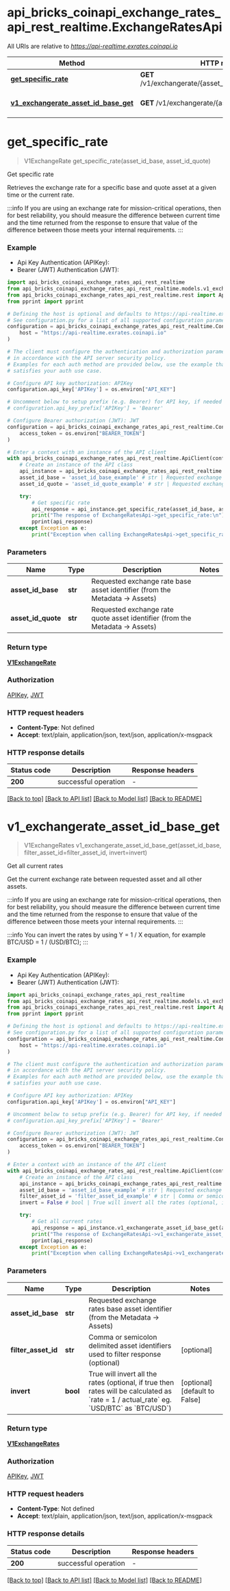 # api_bricks_coinapi_exchange_rates_api_rest_realtime.ExchangeRatesApi

All URIs are relative to *https://api-realtime.exrates.coinapi.io*

Method | HTTP request | Description
------------- | ------------- | -------------
[**get_specific_rate**](ExchangeRatesApi.md#get_specific_rate) | **GET** /v1/exchangerate/{asset_id_base}/{asset_id_quote} | Get specific rate
[**v1_exchangerate_asset_id_base_get**](ExchangeRatesApi.md#v1_exchangerate_asset_id_base_get) | **GET** /v1/exchangerate/{asset_id_base} | Get all current rates


# **get_specific_rate**
> V1ExchangeRate get_specific_rate(asset_id_base, asset_id_quote)

Get specific rate

Retrieves the exchange rate for a specific base and quote asset at a given time or the current rate.
            
:::info
If you are using an exchange rate for mission-critical operations, then for best reliability, you should measure the difference between current time and the time returned from the response to ensure that value of the difference between those meets your internal requirements.
:::

### Example

* Api Key Authentication (APIKey):
* Bearer (JWT) Authentication (JWT):

```python
import api_bricks_coinapi_exchange_rates_api_rest_realtime
from api_bricks_coinapi_exchange_rates_api_rest_realtime.models.v1_exchange_rate import V1ExchangeRate
from api_bricks_coinapi_exchange_rates_api_rest_realtime.rest import ApiException
from pprint import pprint

# Defining the host is optional and defaults to https://api-realtime.exrates.coinapi.io
# See configuration.py for a list of all supported configuration parameters.
configuration = api_bricks_coinapi_exchange_rates_api_rest_realtime.Configuration(
    host = "https://api-realtime.exrates.coinapi.io"
)

# The client must configure the authentication and authorization parameters
# in accordance with the API server security policy.
# Examples for each auth method are provided below, use the example that
# satisfies your auth use case.

# Configure API key authorization: APIKey
configuration.api_key['APIKey'] = os.environ["API_KEY"]

# Uncomment below to setup prefix (e.g. Bearer) for API key, if needed
# configuration.api_key_prefix['APIKey'] = 'Bearer'

# Configure Bearer authorization (JWT): JWT
configuration = api_bricks_coinapi_exchange_rates_api_rest_realtime.Configuration(
    access_token = os.environ["BEARER_TOKEN"]
)

# Enter a context with an instance of the API client
with api_bricks_coinapi_exchange_rates_api_rest_realtime.ApiClient(configuration) as api_client:
    # Create an instance of the API class
    api_instance = api_bricks_coinapi_exchange_rates_api_rest_realtime.ExchangeRatesApi(api_client)
    asset_id_base = 'asset_id_base_example' # str | Requested exchange rate base asset identifier (from the Metadata -> Assets)
    asset_id_quote = 'asset_id_quote_example' # str | Requested exchange rate quote asset identifier (from the Metadata -> Assets)

    try:
        # Get specific rate
        api_response = api_instance.get_specific_rate(asset_id_base, asset_id_quote)
        print("The response of ExchangeRatesApi->get_specific_rate:\n")
        pprint(api_response)
    except Exception as e:
        print("Exception when calling ExchangeRatesApi->get_specific_rate: %s\n" % e)
```



### Parameters


Name | Type | Description  | Notes
------------- | ------------- | ------------- | -------------
 **asset_id_base** | **str**| Requested exchange rate base asset identifier (from the Metadata -&gt; Assets) | 
 **asset_id_quote** | **str**| Requested exchange rate quote asset identifier (from the Metadata -&gt; Assets) | 

### Return type

[**V1ExchangeRate**](V1ExchangeRate.md)

### Authorization

[APIKey](../README.md#APIKey), [JWT](../README.md#JWT)

### HTTP request headers

 - **Content-Type**: Not defined
 - **Accept**: text/plain, application/json, text/json, application/x-msgpack

### HTTP response details

| Status code | Description | Response headers |
|-------------|-------------|------------------|
**200** | successful operation |  -  |

[[Back to top]](#) [[Back to API list]](../README.md#documentation-for-api-endpoints) [[Back to Model list]](../README.md#documentation-for-models) [[Back to README]](../README.md)

# **v1_exchangerate_asset_id_base_get**
> V1ExchangeRates v1_exchangerate_asset_id_base_get(asset_id_base, filter_asset_id=filter_asset_id, invert=invert)

Get all current rates

Get the current exchange rate between requested asset and all other assets.
            
:::info
If you are using an exchange rate for mission-critical operations, then for best reliability, you should measure the difference between current time and the time returned from the response to ensure that value of the difference between those meets your internal requirements.
:::
            
:::info
You can invert the rates by using Y = 1 / X equation, for example BTC/USD = 1 / (USD/BTC);
:::

### Example

* Api Key Authentication (APIKey):
* Bearer (JWT) Authentication (JWT):

```python
import api_bricks_coinapi_exchange_rates_api_rest_realtime
from api_bricks_coinapi_exchange_rates_api_rest_realtime.models.v1_exchange_rates import V1ExchangeRates
from api_bricks_coinapi_exchange_rates_api_rest_realtime.rest import ApiException
from pprint import pprint

# Defining the host is optional and defaults to https://api-realtime.exrates.coinapi.io
# See configuration.py for a list of all supported configuration parameters.
configuration = api_bricks_coinapi_exchange_rates_api_rest_realtime.Configuration(
    host = "https://api-realtime.exrates.coinapi.io"
)

# The client must configure the authentication and authorization parameters
# in accordance with the API server security policy.
# Examples for each auth method are provided below, use the example that
# satisfies your auth use case.

# Configure API key authorization: APIKey
configuration.api_key['APIKey'] = os.environ["API_KEY"]

# Uncomment below to setup prefix (e.g. Bearer) for API key, if needed
# configuration.api_key_prefix['APIKey'] = 'Bearer'

# Configure Bearer authorization (JWT): JWT
configuration = api_bricks_coinapi_exchange_rates_api_rest_realtime.Configuration(
    access_token = os.environ["BEARER_TOKEN"]
)

# Enter a context with an instance of the API client
with api_bricks_coinapi_exchange_rates_api_rest_realtime.ApiClient(configuration) as api_client:
    # Create an instance of the API class
    api_instance = api_bricks_coinapi_exchange_rates_api_rest_realtime.ExchangeRatesApi(api_client)
    asset_id_base = 'asset_id_base_example' # str | Requested exchange rates base asset identifier (from the Metadata -> Assets)
    filter_asset_id = 'filter_asset_id_example' # str | Comma or semicolon delimited asset identifiers used to filter response (optional) (optional)
    invert = False # bool | True will invert all the rates (optional, if true then rates will be calculated as `rate = 1 / actual_rate` eg. `USD/BTC` as `BTC/USD`) (optional) (default to False)

    try:
        # Get all current rates
        api_response = api_instance.v1_exchangerate_asset_id_base_get(asset_id_base, filter_asset_id=filter_asset_id, invert=invert)
        print("The response of ExchangeRatesApi->v1_exchangerate_asset_id_base_get:\n")
        pprint(api_response)
    except Exception as e:
        print("Exception when calling ExchangeRatesApi->v1_exchangerate_asset_id_base_get: %s\n" % e)
```



### Parameters


Name | Type | Description  | Notes
------------- | ------------- | ------------- | -------------
 **asset_id_base** | **str**| Requested exchange rates base asset identifier (from the Metadata -&gt; Assets) | 
 **filter_asset_id** | **str**| Comma or semicolon delimited asset identifiers used to filter response (optional) | [optional] 
 **invert** | **bool**| True will invert all the rates (optional, if true then rates will be calculated as &#x60;rate &#x3D; 1 / actual_rate&#x60; eg. &#x60;USD/BTC&#x60; as &#x60;BTC/USD&#x60;) | [optional] [default to False]

### Return type

[**V1ExchangeRates**](V1ExchangeRates.md)

### Authorization

[APIKey](../README.md#APIKey), [JWT](../README.md#JWT)

### HTTP request headers

 - **Content-Type**: Not defined
 - **Accept**: text/plain, application/json, text/json, application/x-msgpack

### HTTP response details

| Status code | Description | Response headers |
|-------------|-------------|------------------|
**200** | successful operation |  -  |

[[Back to top]](#) [[Back to API list]](../README.md#documentation-for-api-endpoints) [[Back to Model list]](../README.md#documentation-for-models) [[Back to README]](../README.md)

